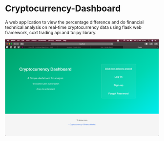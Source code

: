 # Cryptocurrency-Dashboard

A web application to view the percentage difference and do financial technical analysis on real-time cryptocurrency data using flask web framework, ccxt trading api and tulipy library.

![Screenshot](screenshots/home.png)
